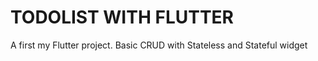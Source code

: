 # TODOLIST WITH FLUTTER

A first  my Flutter  project. Basic CRUD with Stateless and Stateful widget

